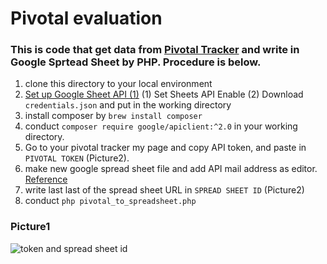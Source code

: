 # Pivotal evaluation

### This is code that get data from [Pivotal Tracker](http://pivotaltracker.com/) and write in Google Sprtead Sheet by PHP. Procedure is below.
1. clone this directory to your local environment
2. [Set up Google Sheet API (1)](https://developers.google.com/sheets/api/quickstart/php)
  (1) Set Sheets API Enable
  (2) Download `credentials.json` and put in the working directory
3. install composer by ```brew install composer```
4. conduct ```composer require google/apiclient:^2.0``` in your working directory.
5. Go to your pivotal tracker my page and copy API token, and paste in `PIVOTAL TOKEN` (Picture2).
6. make new google spread sheet file and add API mail address as editor.
[Reference](https://www.fillup.io/post/read-and-write-google-sheets-from-php/)
7. write last last of the spread sheet URL in `SPREAD SHEET ID` (Picture2)
8. conduct ```php pivotal_to_spreadsheet.php```

### Picture1
![token and spread sheet id](https://github.com/ShotaOnishi/Pivotal-to-GoogleSpreadSheet/blob/dev_0911/picture/place_of_token_and_id.png?raw=true "pic2")
